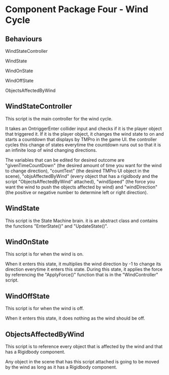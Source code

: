# Component Package Four - Wind Cycle

## Behaviours
WindStateController

WindState

WindOnState

WindOffState

ObjectsAffectedByWind

## WindStateController
This script is the main controller for the wind cycle. 

It takes an OntriggerEnter collider input and checks if it is the player object that triggered it. If it is the player object, it changes the wind state to on and starts a countdown that displays by TMPro in the game UI. the controller cycles this change of states everytime the countdown runs out so that it is an infinite loop of wind changing directions.

The variables that can be edited for desired outcome are "givenTimeCountDown" (the desired amount of time you want for the wind to change direction), "countText" (the desired TMPro UI object in the scene), "objsAffectedByWind" (every object that has a rigidbody and the script "ObjectsAffectedByWind" attached), "windSpeed" (the force you want the wind to push the objects affected by wind) and "windDirection" (the positive or negative number to determine left or right direction).


## WindState
This script is the State Machine brain. it is an abstract class and contains the functions "EnterState()" and "UpdateState()".


## WindOnState
This script is for when the wind is on. 

When it enters this state, it multiplies the wind direction by -1 to change its direction everytime it enters this state. During this state, it applies the force by referencing the 
"ApplyForce()" function that is in the "WindController" script.


## WindOffState
This script is for when the wind is off. 

When it enters this state, it does nothing as the wind should be off.


## ObjectsAffectedByWind
This script is to reference every object that is affected by the wind and that has a Rigidbody component.

Any object in the scene that has this script attached is going to be moved by the wind as long as it has a Rigidbody component.

